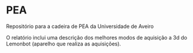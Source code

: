 # PEA
Repositório para a cadeira de PEA da Universidade de Aveiro

O relatório inclui uma descrição dos melhores modos de aquisição a 3d do Lemonbot (aparelho que realiza as aquisições).
